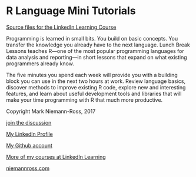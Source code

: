 # R Language Mini Tutorials
[Source files for the LinkedIn Learning Course](http://niemannross.com/link/rlunchlessons)

Programming is learned in small bits. You build on basic concepts. You transfer the knowledge you already have to the next language. Lunch Break Lessons teaches R—one of the most popular programming languages for data analysis and reporting—in short lessons that expand on what existing programmers already know.

The five minutes you spend each week will provide you with a building block you can use in the next two hours at work. Review language basics, discover methods to improve existing R code, explore new and interesting features, and learn about useful development tools and libraries that will make your time programming with R that much more productive.

Copyright Mark Niemann-Ross, 2017

[join the discussion](https://groups.google.com/d/forum/r-for-data-science-lunchbreak-lessons)

[My LinkedIn Profile](https://www.linkedin.com/in/markniemannross/)

[My Github account](https://github.com/mnr)

[More of my courses at LinkedIn Learning](https://www.linkedin.com/learning/search?entityType=COURSE&keywords=mark%20niemann-ross?trk=insiders_215756_learning)

[niemannross.com](http://www.niemannross.com)
